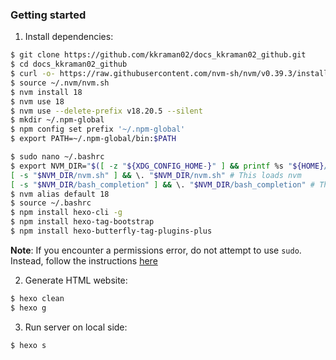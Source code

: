 
### Getting started

1. Install dependencies:

```sh
$ git clone https://github.com/kkraman02/docs_kkraman02_github.git
$ cd docs_kkraman02_github
$ curl -o- https://raw.githubusercontent.com/nvm-sh/nvm/v0.39.3/install.sh | bash
$ source ~/.nvm/nvm.sh
$ nvm install 18
$ nvm use 18
$ nvm use --delete-prefix v18.20.5 --silent
$ mkdir ~/.npm-global
$ npm config set prefix '~/.npm-global'
$ export PATH=~/.npm-global/bin:$PATH
```
```sh
$ sudo nano ~/.bashrc
$ export NVM_DIR="$([ -z "${XDG_CONFIG_HOME-}" ] && printf %s "${HOME}/.nvm" || printf %s "${XDG_CONFIG_HOME}/nvm")"
[ -s "$NVM_DIR/nvm.sh" ] && \. "$NVM_DIR/nvm.sh" # This loads nvm
[ -s "$NVM_DIR/bash_completion" ] && \. "$NVM_DIR/bash_completion" # This loads nvm bash_completion
$ nvm alias default 18
$ source ~/.bashrc
$ npm install hexo-cli -g
$ npm install hexo-tag-bootstrap 
$ npm install hexo-butterfly-tag-plugins-plus
```

__Note__: If you encounter a permissions error, do not attempt to use `sudo`. Instead, follow the instructions [here](https://docs.npmjs.com/resolving-eacces-permissions-errors-when-installing-packages-globally#manually-change-npms-default-directory)

2. Generate HTML website:

```sh
$ hexo clean
$ hexo g
```

3. Run server on local side:

```sh
$ hexo s
```
